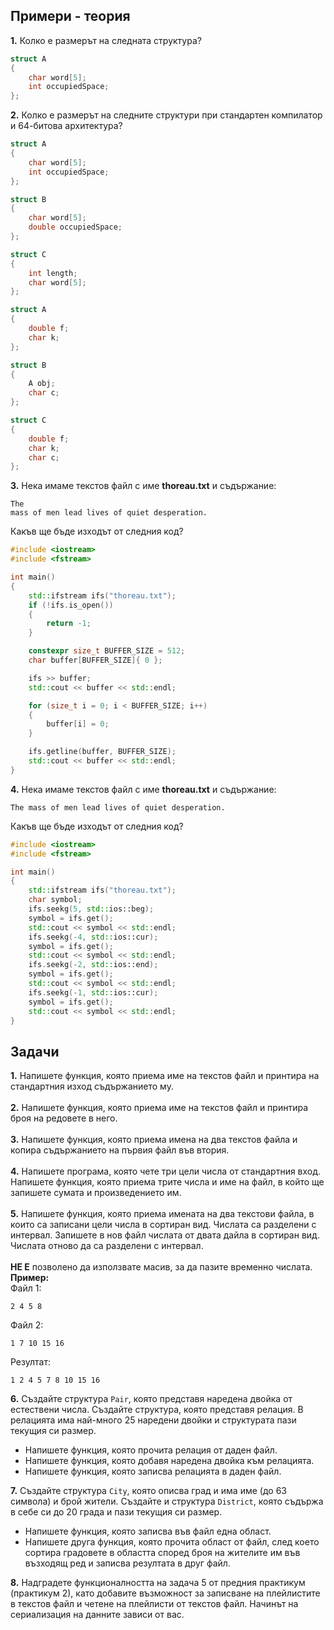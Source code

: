 ## Примери - теория
**1.** Колко е размерът на следната структура?
```c++
struct A
{
	char word[5];
	int occupiedSpace;
};
```
**2.** Колко е размерът на следните структури при стандартен компилатор и 64-битова архитектура?
```c++
struct A
{
	char word[5];
	int occupiedSpace;
};

struct B
{
	char word[5];
	double occupiedSpace;
};

struct C
{
	int length;
	char word[5];
};
```
```c++
struct A
{
    double f;
    char k;
};

struct B
{
    A obj;
    char c;
};

struct C
{
    double f;
    char k;
    char c;
};
```
**3.** Нека имаме текстов файл с име **thoreau.txt** и съдържание: 
```
The
mass of men lead lives of quiet desperation.
```
Какъв ще бъде изходът от следния код?
```c++
#include <iostream>
#include <fstream>

int main()
{
	std::ifstream ifs("thoreau.txt");
	if (!ifs.is_open())
	{
		return -1;
	}

	constexpr size_t BUFFER_SIZE = 512;
	char buffer[BUFFER_SIZE]{ 0 };

	ifs >> buffer;
	std::cout << buffer << std::endl;

	for (size_t i = 0; i < BUFFER_SIZE; i++)
	{
		buffer[i] = 0;
	}

	ifs.getline(buffer, BUFFER_SIZE);
	std::cout << buffer << std::endl;
}
```
**4.** Нека имаме текстов файл с име **thoreau.txt** и съдържание: 
```
The mass of men lead lives of quiet desperation.
```
Какъв ще бъде изходът от следния код?
```c++
#include <iostream>
#include <fstream>

int main()
{
	std::ifstream ifs("thoreau.txt");
	char symbol;
	ifs.seekg(5, std::ios::beg);
	symbol = ifs.get();
	std::cout << symbol << std::endl;
	ifs.seekg(-4, std::ios::cur);
	symbol = ifs.get();
	std::cout << symbol << std::endl;
	ifs.seekg(-2, std::ios::end);
	symbol = ifs.get();
	std::cout << symbol << std::endl;
	ifs.seekg(-1, std::ios::cur);
	symbol = ifs.get();
	std::cout << symbol << std::endl;
}
```
## Задачи
**1.** Напишете функция, която приема име на текстов файл и принтира на стандартния изход съдържанието му. </br></br>
**2.** Напишете функция, която приема име на текстов файл и принтира броя на редовете в него. </br></br>
**3.** Напишете функция, която приема имена на два текстов файла и копира съдържанието на първия файл във втория. </br></br>
**4.** Напишете програма, която чете три цели числа от стандартния вход. Напишете функция, която приема трите числа и име на файл, в който ще запишете сумата и произведението им. </br></br>
**5.** Напишете функция, която приема имената на два текстови файла, в които са записани цели числа в сортиран вид. Числата са разделени с интервал. Запишете в нов файл числата от двата дайла в сортиран вид. Числата отново да са разделени с интервал. </br> </br>
**НЕ Е** позволено да използвате масив, за да пазите временно числата. </br>
**Пример:** </br>
Файл 1:
```
2 4 5 8
```
Файл 2:
```
1 7 10 15 16
```
Резултат:
```
1 2 4 5 7 8 10 15 16
```
**6.** Създайте структура `Pair`, която представя наредена двойка от естествени числа.
Създайте структура, която представя релация. В релацията има най-много 25 наредени двойки и структурата пази текущия си размер.
- Напишете функция, която прочита релация от даден файл.
- Напишете функция, която добавя наредена двойка към релацията.
- Напишете функция, която записва релацията в даден файл.

**7.** Създайте структура `City`, която описва град и има име (до 63 символа) и брой жители. Създайте и структура `District`, която съдържа в себе си до 20 града и пази текущия си размер.
- Напишете функция, която записва във файл една област. 
- Напишете друга функция, която прочита област от файл, след което сортира градовете в областта според броя на жителите им във възходящ ред и записва резултата в друг файл. 

**8.** Надградете функционалността на задача 5 от предния практикум (практикум 2), като добавите възможност за записване на плейлистите в текстов файл и четене на плейлисти от текстов файл. Начинът на сериализация на данните зависи от вас. </br></br>
